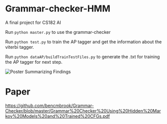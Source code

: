 # Grammar-checker-HMM

A final project for CS182 AI

Run `python master.py` to use the grammar-checker

Run `python test.py` to train the AP tagger and get the information about the viterbi tagger.

Run `python dataAP/buildTrainTestFiles.py` to generate the .txt for training the AP tagger for next step.

![Poster Summarizing Findings](https://raw.githubusercontent.com/bencmbrook/Grammar-Checker/master/Poster.jpg)

# Paper
https://github.com/bencmbrook/Grammar-Checker/blob/master/Grammar%20Checker%20Using%20Hidden%20Markov%20Models%20and%20Trained%20CFGs.pdf
